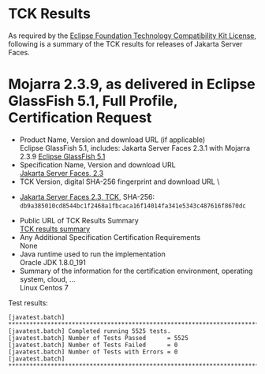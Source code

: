 TCK Results
===========

As required by the
[Eclipse Foundation Technology Compatibility Kit License](https://www.eclipse.org/legal/tck.php),
following is a summary of the TCK results for releases of Jakarta Server Faces.

# Mojarra 2.3.9, as delivered in Eclipse GlassFish 5.1, Full Profile, Certification Request

- Product Name, Version and download URL (if applicable) \
  Eclipse GlassFish 5.1, includes: Jakarta Server Faces 2.3.1 with Mojarra 2.3.9
  [Eclipse GlassFish 5.1](https://www.eclipse.org/downloads/download.php?file=/glassfish/glassfish-5.1.0.zip)
- Specification Name, Version and download URL \
  [Jakarta Server Faces, 2.3](https://jakarta.ee/specifications/faces/2.3)
- TCK Version, digital SHA-256 fingerprint and download URL \
*  [Jakarta Server Faces 2.3, TCK](http://download.eclipse.org/ee4j/jakartaee-tck/jakartaee8-eftl/promoted/eclipse-faces-tck-2.3.0.zip), SHA-256: `db9a385010cd8544bc1f2468a1fbcaca16f14014fa341e5343c487616f8670dc`
- Public URL of TCK Results Summary \
  [TCK results summary](TCK-Results.html)
- Any Additional Specification Certification Requirements \
  None
- Java runtime used to run the implementation \
  Oracle JDK 1.8.0_191
- Summary of the information for the certification environment, operating system, cloud, ... \
  Linux Centos 7

Test results:

```
[javatest.batch] ********************************************************************************
[javatest.batch] Completed running 5525 tests.
[javatest.batch] Number of Tests Passed      = 5525
[javatest.batch] Number of Tests Failed      = 0
[javatest.batch] Number of Tests with Errors = 0
[javatest.batch] ********************************************************************************
```